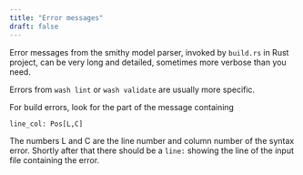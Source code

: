 ```yaml
---
title: "Error messages"
draft: false
---
```


<head>
  <meta name="robots" content="noindex" />
</head>

Error messages from the smithy model parser, invoked by `build.rs` in Rust project, can be very long and detailed, sometimes more verbose than you need.

Errors from `wash lint` or `wash validate` are usually more specific.

For build errors, look for the part of the message containing

```
line_col: Pos[L,C]
```

The numbers L and C are the line number and column number of the syntax error. Shortly after that there should be a `line:` showing the line of the input file containing the error.
